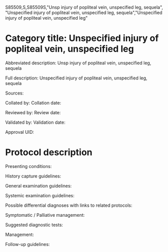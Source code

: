 S85509,S,S85509S,"Unsp injury of popliteal vein, unspecified leg, sequela", "Unspecified injury of popliteal vein, unspecified leg, sequela","Unspecified injury of popliteal vein, unspecified leg"
# Category title: Unspecified injury of popliteal vein, unspecified leg

Abbreviated description: Unsp injury of popliteal vein, unspecified leg, sequela

Full description: Unspecified injury of popliteal vein, unspecified leg, sequela

Sources:

Collated by:
Collation date:

Reviewed by:
Review date:

Validated by:
Validation date:

Approval UID:

# Protocol description

Presenting conditions:

History capture guidelines:

General examination guidelines:

Systemic examination guidelines:

Possible differential diagnoses with links to related protocols:

Symptomatic / Palliative management:

Suggested diagnostic tests:

Management:

Follow-up guidelines:
